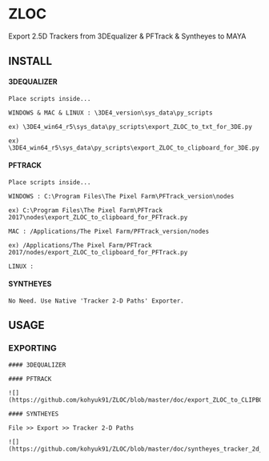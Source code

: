 # ZLOC
Export 2.5D Trackers from 3DEqualizer & PFTrack & Syntheyes to MAYA

## INSTALL

#### 3DEQUALIZER

```
Place scripts inside...

WINDOWS & MAC & LINUX : \3DE4_version\sys_data\py_scripts

ex) \3DE4_win64_r5\sys_data\py_scripts\export_ZLOC_to_txt_for_3DE.py

ex) \3DE4_win64_r5\sys_data\py_scripts\export_ZLOC_to_clipboard_for_3DE.py
```

#### PFTRACK

```
Place scripts inside...

WINDOWS : C:\Program Files\The Pixel Farm\PFTrack_version\nodes

ex) C:\Program Files\The Pixel Farm\PFTrack 2017\nodes\export_ZLOC_to_clipboard_for_PFTrack.py

MAC : /Applications/The Pixel Farm/PFTrack_version/nodes

ex) /Applications/The Pixel Farm/PFTrack 2017/nodes/export_ZLOC_to_clipboard_for_PFTrack.py

LINUX :
```

#### SYNTHEYES

```
No Need. Use Native 'Tracker 2-D Paths' Exporter.
```

## USAGE

### EXPORTING
```
#### 3DEQUALIZER

#### PFTRACK

![](https://github.com/kohyuk91/ZLOC/blob/master/doc/export_ZLOC_to_CLIPBOARD_for_PFTRACK.png)

#### SYNTHEYES

File >> Export >> Tracker 2-D Paths

![](https://github.com/kohyuk91/ZLOC/blob/master/doc/syntheyes_tracker_2d_path_export_setting.png)
```
